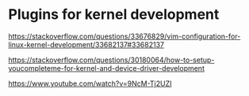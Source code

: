 # Plugins for kernel development

https://stackoverflow.com/questions/33676829/vim-configuration-for-linux-kernel-development/33682137#33682137

https://stackoverflow.com/questions/30180064/how-to-setup-youcompleteme-for-kernel-and-device-driver-development

https://www.youtube.com/watch?v=9NcM-Tj2UZI

